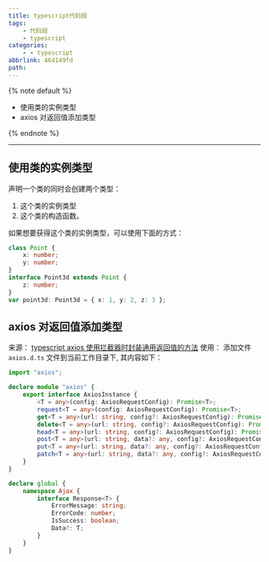 ```yaml
---
title: typescript代码段
tags:
    - 代码段
    - typescript
categories:
    - - typescript
abbrlink: 464149fd
path:
---
```


{% note default %}

-   使用类的实例类型
-   axios 对返回值添加类型

{% endnote %}

<!-- more -->

---

## 使用类的实例类型

声明一个类的同时会创建两个类型：

1.  这个类的实例类型
2.  这个类的构造函数。

如果想要获得这个类的实例类型，可以使用下面的方式：

```ts
class Point {
    x: number;
    y: number;
}
interface Point3d extends Point {
    z: number;
}
var point3d: Point3d = { x: 1, y: 2, z: 3 };
```

## axios 对返回值添加类型

来源： [typescript axios 使用拦截器时封装通用返回值的方法](https://gaojiajun.cn/2019/12/typescript-axios-interceptor-commondata/)
使用： 添加文件 `axios.d.ts` 文件到当前工作目录下, 其内容如下：

```ts axios.d.ts
import "axios";

declare module "axios" {
    export interface AxiosInstance {
        <T = any>(config: AxiosRequestConfig): Promise<T>;
        request<T = any>(config: AxiosRequestConfig): Promise<T>;
        get<T = any>(url: string, config?: AxiosRequestConfig): Promise<T>;
        delete<T = any>(url: string, config?: AxiosRequestConfig): Promise<T>;
        head<T = any>(url: string, config?: AxiosRequestConfig): Promise<T>;
        post<T = any>(url: string, data?: any, config?: AxiosRequestConfig): Promise<T>;
        put<T = any>(url: string, data?: any, config?: AxiosRequestConfig): Promise<T>;
        patch<T = any>(url: string, data?: any, config?: AxiosRequestConfig): Promise<T>;
    }
}

declare global {
    namespace Ajax {
        interface Response<T> {
            ErrorMessage: string;
            ErrorCode: number;
            IsSuccess: boolean;
            Data?: T;
        }
    }
}
```
